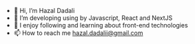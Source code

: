 - 👋 Hi, I’m Hazal Dadali
- 👀 I’m developing using by Javascript, React and NextJS
- 🌱 I enjoy following and learning about front-end technologies
- 📫 How to reach me hazal.dadalii@gmail.com
<!---
HazalCevikk/HazalCevikk is a ✨ special ✨ repository because its `README.md` (this file) appears on your GitHub profile.
You can click the Preview link to take a look at your changes.
--->
